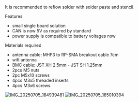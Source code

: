 It is recommended to reflow solder with solder paste and stencil. 

Features
- small single board solution
- CAN is now 5V as required by standard
- power supply is compatible to battery voltages now

Materials required
- antenna cable: MHF3 to RP-SMA breakout cable 7cm
- wifi antenna
- BMC cable: JST XH 2.5mm - JST SH 1.25mm
- 2pcs M5 nuts
- 2pc M5x10 screws
- 4pcs M3x5 threaded inserts
- 4pcs M3x6 screws
  
![IMG_20250705_184939481](https://github.com/user-attachments/assets/b104f4d5-6f83-41f4-a506-250b5b4b5a71)
![IMG_20250705_185010394](https://github.com/user-attachments/assets/5b46228c-0895-41b4-bbed-dd0e114ee2c8)
